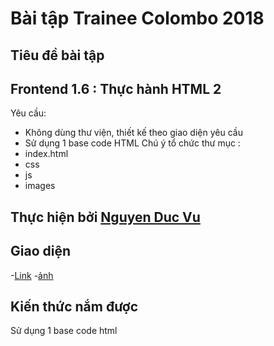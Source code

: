 # **Bài tập Trainee Colombo 2018**
## Tiêu đề bài tập
## **Frontend 1.6 : Thực hành HTML 2**
Yêu cầu: 
- Không dùng thư viện, thiết kế theo giao diện yêu cầu
- Sử dụng 1 base code HTML
 Chú ý tổ chức thư mục :
- index.html
- css
- js
- images
## Thực hiện bởi [Nguyen Duc Vu](https://github.com/ducvunguyen)
## Giao diện
-[Link]( http://localhost:63342/pts_/app/index.html?_ijt=6hhre2d31cbddeksekm771vr6n)
-[ảnh](http://localhost:63342/pts_/app/img.html?_ijt=i6kkjieb5s91rglutvm4gjri0v)
## Kiến thức nắm được

Sử dụng 1 base code html